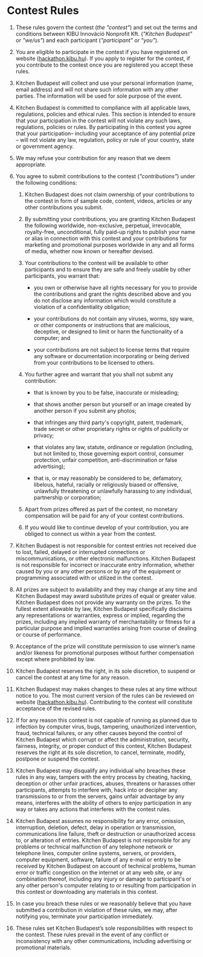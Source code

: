 Contest Rules
=============


1. These rules govern the contest (*the "contest"*) and set out the terms and
   conditions between KIBU Innováció Nonprofit Kft. (*"Kitchen Budapest"* or
   *"we/us"*) and each participant (*"participant"* or *"you"*).

2. You are eligible to participate in the contest if you have registered on
   website ([hackathon.kibu.hu][1]). If you apply to register for the contest,
   if you contribute to the contest once you are registered you accept these
   rules.

3. Kitchen Budapest will collect and use your personal information (name, email
    address) and will not share such information with any other parties. The
    information will be used for sole purpose of the event.

4. Kitchen Budapest is committed to compliance with all applicable laws,
   regulations, policies and ethical rules. This section is intended to ensure
   that your participation in the contest will not violate any such laws,
   regulations, policies or rules. By participating in this contest you agree
   that your participation– including your acceptance of any potential prize –
   will not violate any law, regulation, policy or rule of your country, state
   or government agency.

5. We may refuse your contribution for any reason that we deem appropriate.

6. You agree to submit contributions to the contest (*"contributions"*) under
   the following conditions:

    1. Kitchen Budapest does not claim ownership of your contributions to the
       contest in form of sample code, content, videos, articles or any other
       contributions you submit.

    2. By submitting your contributions, you are granting Kitchen Budapest the
       following worldwide, non-exclusive, perpetual, irrevocable, royalty-free,
       unconditional, fully paid-up rights to publish your name or alias in
       connection with this contest and your contributions for marketing and
       promotional purposes worldwide in any and all forms of media, whether now
       known or hereafter devised.

    3. Your contributions to the contest will be available to other participants
       and to ensure they are safe and freely usable by other participants, you
       warrant that:

        - you own or otherwise have all rights necessary for you to provide the
          contributions and grant the rights described above and you do not
          disclose any information which would constitute a violation of a
          confidentiality obligation;

        - your contributions do not contain any viruses, worms, spy ware, or
          other components or instructions that are malicious, deceptive, or
          designed to limit or harm the functionality of a computer; and

        - your contributions are not subject to license terms that require any
          software or documentation incorporating or being derived from your
          contributions to be licensed to others.

    4. You further agree and warrant that you shall not submit any contribution:

        - that is known by you to be false, inaccurate or misleading;

        - that shows another person but yourself or an image created by another
          person if you submit any photos;

        - that infringes any third party's copyright, patent, trademark, trade
          secret or other proprietary rights or rights of publicity or privacy;

        - that violates any law, statute, ordinance or regulation (including,
          but not limited to, those governing export control, consumer
          protection, unfair competition, anti-discrimination or false
          advertising);

        - that is, or may reasonably be considered to be, defamatory, libelous,
          hateful, racially or religiously biased or offensive, unlawfully
          threatening or unlawfully harassing to any individual, partnership or
          corporation;

    5. Apart from prizes offered as part of the contest, no monetary
       compensation will be paid for any of your contest contributions.

    6. If you would like to continue develop of your contribution, you are
       obliged to connect us within a year from the contest.

7. Kitchen Budapest is not responsible for contest entries not received due to
   lost, failed, delayed or interrupted connections or miscommunications, or
   other electronic malfunctions. Kitchen Budapest is not responsible for
   incorrect or inaccurate entry information, whether caused by you or any other
   persons or by any of the equipment or programming associated with or utilized
   in the contest.

8. All prizes are subject to availability and they may change at any time and
   Kitchen Budapest may award substitute prizes of equal or greater value.
   Kitchen Budapest does not provide any warranty on the prizes. To the fullest
   extent allowable by law, Kitchen Budapest specifically disclaims any
   representations or warranties, express or implied, regarding the prizes,
   including any implied warranty of merchantability or fitness for a particular
   purpose and implied warranties arising from course of dealing or course of
   performance.

9. Acceptance of the prize will constitute permission to use winner’s name
   and/or likeness for promotional purposes without further compensation except
   where prohibited by law.

10. Kitchen Budapest reserves the right, in its sole discretion, to suspend or
    cancel the contest at any time for any reason.

11. Kitchen Budapest may makes changes to these rules at any time without notice
    to you. The most current version of the rules can be reviewed on website
    ([hackathon.kibu.hu][1]). Contributing to the contest will constitute
    acceptance of the revised rules.

12. If for any reason this contest is not capable of running as planned due to
    infection by computer virus, bugs, tampering, unauthorized intervention,
    fraud, technical failures, or any other causes beyond the control of Kitchen
    Budapest which corrupt or affect the administration, security, fairness,
    integrity, or proper conduct of this contest, Kitchen Budapest reserves the
    right at its sole discretion, to cancel, terminate, modify, postpone or
    suspend the contest.

13. Kitchen Budapest may disqualify any individual who breaches these rules in
    any way, tampers with the entry process by cheating, hacking, deception or
    other unfair practices, abuses, threatens or harasses other participants,
    attempts to interfere with, hack into or decipher any transmissions to or
    from the servers, gains unfair advantage by any means, interferes with the
    ability of others to enjoy participation in any way or takes any actions
    that interferes with the contest rules.

14. Kitchen Budapest assumes no responsibility for any error, omission,
    interruption, deletion, defect, delay in operation or transmission,
    communications line failure, theft or destruction or unauthorized access to,
    or alteration of entries. Kitchen Budapest is not responsible for any
    problems or technical malfunction of any telephone network or telephone
    lines, computer online systems, servers, or providers, computer equipment,
    software, failure of any e-mail or entry to be received by Kitchen Budapest
    on account of technical problems, human error or traffic congestion on the
    internet or at any web site, or any combination thereof, including any
    injury or damage to participant's or any other person's computer relating
    to or resulting from participation in this contest or downloading any
    materials in this contest.

15. In case you breach these rules or we reasonably believe that you have
    submitted a contribution in violation of these rules, we may, after
    notifying you, terminate your participation immediately.

16. These rules set Kitchen Budapest’s sole responsibilities with respect to
    the contest. These rules prevail in the event of any conflict or
    inconsistency with any other communications, including advertising or
    promotional materials.

[1]: http://hackathon.kibu.hu
